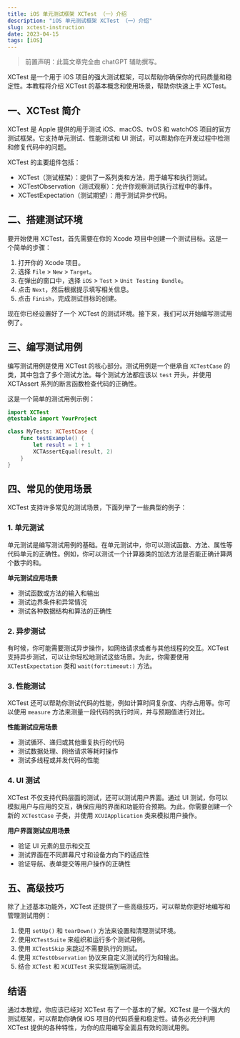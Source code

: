 ```yaml
---
title: iOS 单元测试框架 XCTest （一）介绍
description: "iOS 单元测试框架 XCTest （一）介绍"
slug: xctest-instruction
date: 2023-04-15
tags: [iOS]
---
```


> 前置声明：此篇文章完全由 chatGPT 辅助撰写。

XCTest 是一个用于 iOS 项目的强大测试框架，可以帮助你确保你的代码质量和稳定性。本教程将介绍 XCTest 的基本概念和使用场景，帮助你快速上手 XCTest。

## 一、XCTest 简介

XCTest 是 Apple 提供的用于测试 iOS、macOS、tvOS 和 watchOS 项目的官方测试框架。它支持单元测试、性能测试和 UI 测试，可以帮助你在开发过程中检测和修复代码中的问题。

XCTest 的主要组件包括：

- XCTest（测试框架）：提供了一系列类和方法，用于编写和执行测试。
- XCTestObservation（测试观察）：允许你观察测试执行过程中的事件。
- XCTestExpectation（测试期望）：用于测试异步代码。

<!-- truncate -->

## 二、搭建测试环境

要开始使用 XCTest，首先需要在你的 Xcode 项目中创建一个测试目标。这是一个简单的步骤：

1. 打开你的 Xcode 项目。
2. 选择 `File` > `New` > `Target`。
3. 在弹出的窗口中，选择 `iOS` > `Test` > `Unit Testing Bundle`。
4. 点击 `Next`，然后根据提示填写相关信息。
5. 点击 `Finish`，完成测试目标的创建。

现在你已经设置好了一个 XCTest 的测试环境。接下来，我们可以开始编写测试用例了。

## 三、编写测试用例

编写测试用例是使用 XCTest 的核心部分。测试用例是一个继承自 `XCTestCase` 的类，其中包含了多个测试方法。每个测试方法都应该以 `test` 开头，并使用 XCTAssert 系列的断言函数检查代码的正确性。

这是一个简单的测试用例示例：

```swift
import XCTest
@testable import YourProject

class MyTests: XCTestCase {
    func testExample() {
        let result = 1 + 1
        XCTAssertEqual(result, 2)
    }
}
```

## 四、常见的使用场景

XCTest 支持许多常见的测试场景，下面列举了一些典型的例子：

### 1. 单元测试

单元测试是编写测试用例的基础。在单元测试中，你可以测试函数、方法、属性等代码单元的正确性。例如，你可以测试一个计算器类的加法方法是否能正确计算两个数字的和。

**单元测试应用场景**

- 测试函数或方法的输入和输出
- 测试边界条件和异常情况
- 测试各种数据结构和算法的正确性

### 2. 异步测试

有时候，你可能需要测试异步操作，如网络请求或者与其他线程的交互。XCTest 支持异步测试，可以让你轻松地测试这些场景。为此，你需要使用 `XCTestExpectation` 类和 `wait(for:timeout:)` 方法。

### 3. 性能测试

XCTest 还可以帮助你测试代码的性能，例如计算时间复杂度、内存占用等。你可以使用 `measure` 方法来测量一段代码的执行时间，并与预期值进行对比。

**性能测试应用场景**

- 测试循环、递归或其他重复执行的代码
- 测试数据处理、网络请求等耗时操作
- 测试多线程或并发代码的性能

### 4. UI 测试

XCTest 不仅支持代码层面的测试，还可以测试用户界面。通过 UI 测试，你可以模拟用户与应用的交互，确保应用的界面和功能符合预期。为此，你需要创建一个新的 `XCTestCase` 子类，并使用 `XCUIApplication` 类来模拟用户操作。

**用户界面测试应用场景**

- 验证 UI 元素的显示和交互
- 测试界面在不同屏幕尺寸和设备方向下的适应性
- 验证导航、表单提交等用户操作的正确性

## 五、高级技巧

除了上述基本功能外，XCTest 还提供了一些高级技巧，可以帮助你更好地编写和管理测试用例：

1. 使用 `setUp()` 和 `tearDown()` 方法来设置和清理测试环境。
2. 使用`XCTestSuite` 来组织和运行多个测试用例。
3. 使用 `XCTestSkip` 来跳过不需要执行的测试。
4. 使用 `XCTestObservation` 协议来自定义测试的行为和输出。
5. 结合 `XCTest` 和 `XCUITest` 来实现端到端测试。

## 结语

通过本教程，你应该已经对 XCTest 有了一个基本的了解。XCTest 是一个强大的测试框架，可以帮助你确保 iOS 项目的代码质量和稳定性。请务必充分利用 XCTest 提供的各种特性，为你的应用编写全面且有效的测试用例。
